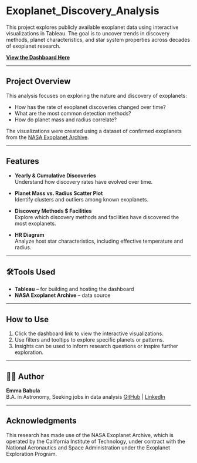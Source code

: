 # Exoplanet_Discovery_Analysis

This project explores publicly available exoplanet data using interactive visualizations in Tableau. The goal is to uncover trends in discovery methods, planet characteristics, and star system properties across decades of exoplanet research.

**[View the Dashboard Here](https://public.tableau.com/shared/SJF7NQ8N9?:display_count=n&:origin=viz_share_link)**

---

## Project Overview

This analysis focuses on exploring the nature and discovery of exoplanets:
- How has the rate of exoplanet discoveries changed over time?
- What are the most common detection methods?
- How do planet mass and radius correlate?

The visualizations were created using a dataset of confirmed exoplanets from the [NASA Exoplanet Archive](https://exoplanetarchive.ipac.caltech.edu/cgi-bin/TblView/nph-tblView?app=ExoTbls&config=PS).

---

## Features

- **Yearly & Cumulative Discoveries**  
  Understand how discovery rates have evolved over time.

- **Planet Mass vs. Radius Scatter Plot**  
  Identify clusters and outliers among known exoplanets.

- **Discovery Methods $ Facilities**  
  Explore which discovery methods and facilities have discovered the most exoplanets.

- **HR Diagram**  
  Analyze host star characteristics, including effective temperature and radius.

---

## 🛠Tools Used

- **Tableau** – for building and hosting the dashboard  
- **NASA Exoplanet Archive** – data source

---

## How to Use

1. Click the dashboard link to view the interactive visualizations.  
2. Use filters and tooltips to explore specific planets or patterns.  
3. Insights can be used to inform research questions or inspire further exploration.

---

## 👩‍💻 Author

**Emma Babula**  
B.A. in Astronomy, Seeking jobs in data analysis 
[GitHub](https://github.com/emmababula) | [LinkedIn](https://www.linkedin.com/in/emma-babula-8357211bb/)

---

## Acknowledgments

This research has made use of the NASA Exoplanet Archive, which is operated by the California Institute of Technology, under contract with the National Aeronautics and Space Administration under the Exoplanet Exploration Program.
